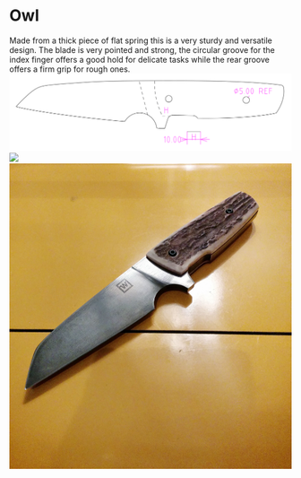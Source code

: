 # Owl
Made from a thick piece of flat spring this is a very sturdy and versatile design. The blade is very pointed and strong, the circular groove for the index finger offers a good hold for delicate tasks while the rear groove offers a firm grip for rough ones.
![](owl.svg)
![](preview.svg)
![preview](gallery_owl.jpg)
